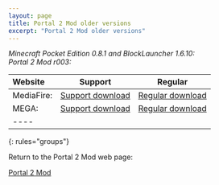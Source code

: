 ```yaml
---
layout: page
title: Portal 2 Mod older versions
excerpt: "Portal 2 Mod older versions"
---
```


<i>Minecraft Pocket Edition 0.8.1 and BlockLauncher 1.6.10:</i><br>
<i>   Portal 2 Mod r003:</i>

| Website | Support | Regular |
|:--------|:-------:|:-------:|
| MediaFire:       | [Support download](http://adf.ly/pQYzR) | [Regular download](http://www.mediafire.com/download/ay126uyyvg61pv3/Portal_Mod_r003_Desno365.zip) |
| MEGA:            | [Support download](http://adf.ly/pQYnw) | [Regular download](https://mega.co.nz/#!XshRwBgZ!E8axp_dhlBPRytvzmHvOcn90ATardIBhO0LVJDWrSpo) |
|----
{: rules="groups"}


Return to the Portal 2 Mod web page:

<div markdown="0"><a href="{{ site.url }}/minecraft/portal2-mod" class="btn">Portal 2 Mod</a></div>

